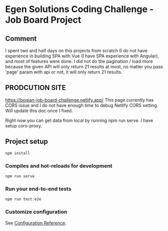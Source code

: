 # Egen Solutions Coding Challenge - Job Board Project

## Comment
I spent two and half days on this projects from scratch (I do not have experience in building SPA with Vue (I have SPA experience with Angular), and most of features were done. I did not do the pagination / load more because the given API will only return 21 results at most, no matter you pass 'page' param with api or not, it will only return 21 results.

## PRODCUTION SITE
https://boqian-job-board-challenge.netlify.app/
This page currently has CORS issue and I do not have enough time to debug Netlify CORS setting. Will update this doc once I fixed.

Right now you can get data from local by running npm run serve. I have setup cors-proxy.

## Project setup
```
npm install
```

### Compiles and hot-reloads for development
```
npm run serve
```

### Run your end-to-end tests
```
npm run test:e2e
```

### Customize configuration
See [Configuration Reference](https://cli.vuejs.org/config/).
